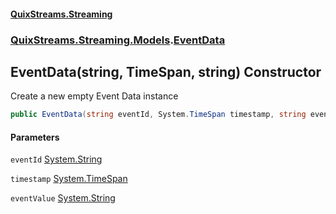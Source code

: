 #### [QuixStreams.Streaming](index.md 'index')
### [QuixStreams.Streaming.Models](QuixStreams.Streaming.Models.md 'QuixStreams.Streaming.Models').[EventData](EventData.md 'QuixStreams.Streaming.Models.EventData')

## EventData(string, TimeSpan, string) Constructor

Create a new empty Event Data instance

```csharp
public EventData(string eventId, System.TimeSpan timestamp, string eventValue);
```
#### Parameters

<a name='QuixStreams.Streaming.Models.EventData.EventData(string,System.TimeSpan,string).eventId'></a>

`eventId` [System.String](https://docs.microsoft.com/en-us/dotnet/api/System.String 'System.String')

<a name='QuixStreams.Streaming.Models.EventData.EventData(string,System.TimeSpan,string).timestamp'></a>

`timestamp` [System.TimeSpan](https://docs.microsoft.com/en-us/dotnet/api/System.TimeSpan 'System.TimeSpan')

<a name='QuixStreams.Streaming.Models.EventData.EventData(string,System.TimeSpan,string).eventValue'></a>

`eventValue` [System.String](https://docs.microsoft.com/en-us/dotnet/api/System.String 'System.String')